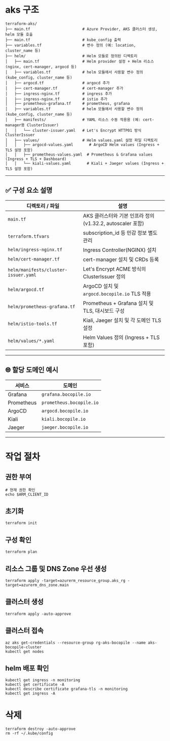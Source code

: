 # aks 구조

```shell
terraform-aks/
├── main.tf                       # Azure Provider, AKS 클러스터 생성, helm 모듈 호출
├── main.tf                       # kube_config 출력
├── variables.tf                  # 변수 정의 (예: location, cluster_name 등)
├── helm/                         # Helm 모듈로 정의된 디렉토리
│   ├── main.tf                   # Helm provider 설정 + Helm 리소스 (nginx, cert-manager, argocd 등)
│   ├── variables.tf              # helm 모듈에서 사용할 변수 정의 (kube_config, cluster_name 등)
│   ├── argocd.tf                 # argocd 추가
│   ├── cert-manager.tf           # cert-manager 추가
│   ├── ingress-nginx.tf          # ingress 추가
│   ├── ingress-nginx.tf          # istio 추가
│   ├── prometheus-grafana.tf     # prometheus, grafana
│   ├── variables.tf              # helm 모듈에서 사용할 변수 정의 (kube_config, cluster_name 등)
│   ├── manifests/                # YAML 리소스 수동 적용용 (예: cert-manager용 ClusterIssuer)
│   │   └── cluster-issuer.yaml   # Let's Encrypt HTTP01 방식 ClusterIssuer
│   ├── values/                   # Helm values.yaml 설정 파일 디렉토리
│   │   ├── argocd-values.yaml       # ArgoCD Helm values (Ingress + TLS 설정 포함)
│   │   ├── prometheus-values.yaml  # Prometheus & Grafana values (Ingress + TLS + Dashboard)
│   │   └── kiali-values.yaml       # Kiali + Jaeger values (Ingress + TLS 설정 포함)

```




---

## ✅ 구성 요소 설명

| 디렉토리 / 파일                     | 설명 |
|----------------------------------|------|
| `main.tf`                        | AKS 클러스터와 기본 인프라 정의 (v1.32.2, autoscaler 포함) |
| `terraform.tfvars`               | subscription_id 등 민감 정보 별도 관리 |
| `helm/ingress-nginx.tf`          | Ingress Controller(NGINX) 설치 |
| `helm/cert-manager.tf`           | cert-manager 설치 및 CRDs 등록 |
| `helm/manifests/cluster-issuer.yaml` | Let's Encrypt ACME 방식의 ClusterIssuer 정의 |
| `helm/argocd.tf`                 | ArgoCD 설치 및 `argocd.bocopile.io` TLS 적용 |
| `helm/prometheus-grafana.tf`     | Prometheus + Grafana 설치 및 TLS, 대시보드 구성 |
| `helm/istio-tools.tf`            | Kiali, Jaeger 설치 및 각 도메인 TLS 설정 |
| `helm/values/*.yaml`             | Helm Values 정의 (Ingress + TLS 포함) |

---

## 🌐 할당 도메인 예시

| 서비스      | 도메인                     |
|-----------|--------------------------|
| Grafana   | `grafana.bocopile.io`    |
| Prometheus| `prometheus.bocopile.io` |
| ArgoCD    | `argocd.bocopile.io`     |
| Kiali     | `kiali.bocopile.io`      |
| Jaeger    | `jaeger.bocopile.io`     |

---




# 작업 절차

## 권한 부여
```shell
# 현재 권한 확인
echo $ARM_CLIENT_ID
```
## 초기화
```shell
terraform init
```
## 구성 확인
```shell
terraform plan
```

## 리소스 그룹 및 DNS Zone 우선 생성
```shell
terraform apply -target=azurerm_resource_group.aks_rg -target=azurerm_dns_zone.main
```

## 클러스터 생성
```shell
terraform apply -auto-approve
```

## 클러스터 접속
```shell
az aks get-credentials --resource-group rg-aks-bocopile --name aks-bocopile-cluster
kubectl get nodes
```


## helm 배포 확인
```shell
kubectl get ingress -n monitoring
kubectl get certificate -A
kubectl describe certificate grafana-tls -n monitoring
kubectl get ingress -A
```


# 삭제
```shell
terraform destroy -auto-approve
rm -rf ~/.kube/config
```
